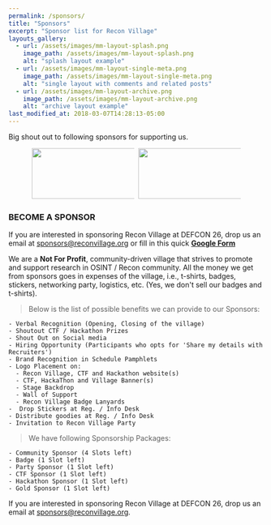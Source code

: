 ```yaml
---
permalink: /sponsors/
title: "Sponsors"
excerpt: "Sponsor list for Recon Village"
layouts_gallery:
  - url: /assets/images/mm-layout-splash.png
    image_path: /assets/images/mm-layout-splash.png
    alt: "splash layout example"
  - url: /assets/images/mm-layout-single-meta.png
    image_path: /assets/images/mm-layout-single-meta.png
    alt: "single layout with comments and related posts"
  - url: /assets/images/mm-layout-archive.png
    image_path: /assets/images/mm-layout-archive.png
    alt: "archive layout example"
last_modified_at: 2018-03-07T14:28:13-05:00
---
```

Big shout out to following sponsors for supporting us. 
<center>
<div id="banner">
<div class="inline-block" style="max-width: 40%; max-height: 50%; display: inline-block;">
    <a href="http://neotas.com/"><img src="https://www.innovatefinance.com/wp-content/uploads/2017/08/neotas.png" height='100' width='300'></a>    
</div>
<div class="inline-block" style="max-width: 10%; max-height: 50%; display: inline-block;">
    </div>
<div class="inline-block" style="max-width: 40%; max-height: 50%; display: inline-block;">
    <a href="http://hardwear.io/"><img src="https://media.licdn.com/dms/image/C4D12AQHH2cbM4WlV1A/article-cover_image-shrink_600_2000/0?e=2129500800&v=beta&t=1VVMgCnEfMZJt0QNwX45IuvxuWi3BrM-KyrVvppzLPI" height='100' width='300'></a>
</div>
</div>
</center>


### BECOME A SPONSOR

If you are interested in sponsoring Recon Village at DEFCON 26, drop us an email at [sponsors@reconvillage.org](mailto:sponsors@reconvillage.org) or fill in this quick **[Google Form](https://docs.google.com/forms/d/e/1FAIpQLScPQaEhpwQh6nRB4hSnPj808B9c0-rKoZ4l0ChScgT8jJ04Lg/viewform?usp=sf_link)**

We are a **Not For Profit**, community-driven village that strives to promote and support research in OSINT / Recon community. All the money we get from sponsors goes in expenses of the village, i.e., t-shirts, badges, stickers, networking party, logistics, etc. (Yes, we don't sell our badges and t-shirts).

> Below is the list of possible benefits we can provide to our Sponsors:

	- Verbal Recognition (Opening, Closing of the village)
	- Shoutout CTF / Hackathon Prizes
	- Shout Out on Social media
	- Hiring Opportunity (Participants who opts for 'Share my details with Recruiters')
	- Brand Recognition in Schedule Pamphlets
	- Logo Placement on:
	  - Recon Village, CTF and Hackathon website(s)
	  - CTF, HackaThon and Village Banner(s)
	  - Stage Backdrop
	  - Wall of Support
	  - Recon Village Badge Lanyards
	-  Drop Stickers at Reg. / Info Desk 
	- Distribute goodies at Reg. / Info Desk
	- Invitation to Recon Village Party

> We have following Sponsorship Packages:

	- Community Sponsor (4 Slots left)
	- Badge (1 Slot left)
	- Party Sponsor (1 Slot left)
	- CTF Sponsor (1 Slot left)
	- Hackathon Sponsor (1 Slot left)
	- Gold Sponsor (1 Slot left)

If you are interested in sponsoring Recon Village at DEFCON 26, drop us an email at [sponsors@reconvillage.org](mailto:sponsors@reconvillage.org).



